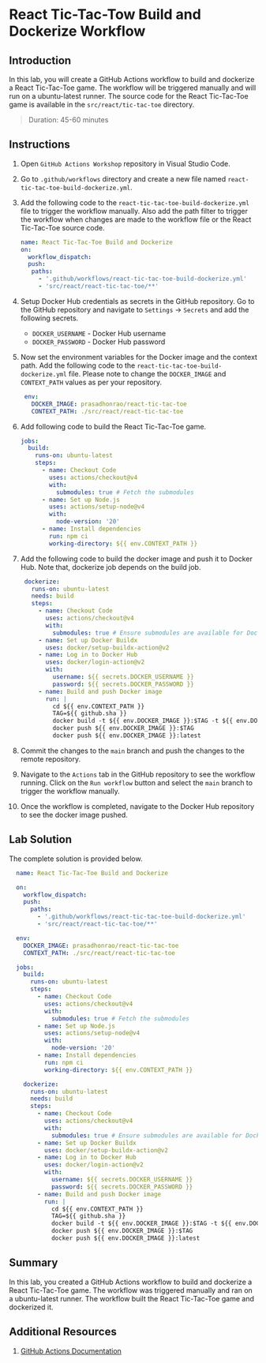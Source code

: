 # React Tic-Tac-Tow Build and Dockerize Workflow

## Introduction

In this lab, you will create a GitHub Actions workflow to build and dockerize a React Tic-Tac-Toe game. The workflow will be triggered manually and will run on a ubuntu-latest runner. The source code for the React Tic-Tac-Toe game is available in the `src/react/tic-tac-toe` directory.

> Duration: 45-60 minutes

## Instructions

1. Open `GitHub Actions Workshop` repository in Visual Studio Code.
1. Go to `.github/workflows` directory and create a new file named `react-tic-tac-toe-build-dockerize.yml`.
1. Add the following code to the `react-tic-tac-toe-build-dockerize.yml` file to trigger the workflow manually. Also add the path filter to trigger the workflow when changes are made to the workflow file or the React Tic-Tac-Toe source code.

   ```YAML
   name: React Tic-Tac-Toe Build and Dockerize
   on:
     workflow_dispatch:
     push:
      paths:
        - '.github/workflows/react-tic-tac-toe-build-dockerize.yml'
        - 'src/react/react-tic-tac-toe/**'
   ```

1. Setup Docker Hub credentials as secrets in the GitHub repository. Go to the GitHub repository and navigate to `Settings` -> `Secrets` and add the following secrets.

   - `DOCKER_USERNAME` - Docker Hub username
   - `DOCKER_PASSWORD` - Docker Hub password

1. Now set the environment variables for the Docker image and the context path. Add the following code to the `react-tic-tac-toe-build-dockerize.yml` file. Please note to change the `DOCKER_IMAGE` and `CONTEXT_PATH` values as per your repository.

   ```YAML
    env:
      DOCKER_IMAGE: prasadhonrao/react-tic-tac-toe
      CONTEXT_PATH: ./src/react/react-tic-tac-toe
   ```

1. Add following code to build the React Tic-Tac-Toe game.

   ```YAML
   jobs:
     build:
       runs-on: ubuntu-latest
       steps:
         - name: Checkout Code
           uses: actions/checkout@v4
           with:
             submodules: true # Fetch the submodules
         - name: Set up Node.js
           uses: actions/setup-node@v4
           with:
             node-version: '20'
         - name: Install dependencies
           run: npm ci
           working-directory: ${{ env.CONTEXT_PATH }}
   ```

1. Add the following code to build the docker image and push it to Docker Hub. Note that, dockerize job depends on the build job.

   ```YAML
    dockerize:
      runs-on: ubuntu-latest
      needs: build
      steps:
        - name: Checkout Code
          uses: actions/checkout@v4
          with:
            submodules: true # Ensure submodules are available for Docker build
        - name: Set up Docker Buildx
          uses: docker/setup-buildx-action@v2
        - name: Log in to Docker Hub
          uses: docker/login-action@v2
          with:
            username: ${{ secrets.DOCKER_USERNAME }}
            password: ${{ secrets.DOCKER_PASSWORD }}
        - name: Build and push Docker image
          run: |
            cd ${{ env.CONTEXT_PATH }}
            TAG=${{ github.sha }}
            docker build -t ${{ env.DOCKER_IMAGE }}:$TAG -t ${{ env.DOCKER_IMAGE }}:latest .
            docker push ${{ env.DOCKER_IMAGE }}:$TAG
            docker push ${{ env.DOCKER_IMAGE }}:latest

   ```

1. Commit the changes to the `main` branch and push the changes to the remote repository.

1. Navigate to the `Actions` tab in the GitHub repository to see the workflow running. Click on the `Run workflow` button and select the `main` branch to trigger the workflow manually.

1. Once the workflow is completed, navigate to the Docker Hub repository to see the docker image pushed.

## Lab Solution

The complete solution is provided below.

```YAML
  name: React Tic-Tac-Toe Build and Dockerize

  on:
    workflow_dispatch:
    push:
      paths:
        - '.github/workflows/react-tic-tac-toe-build-dockerize.yml'
        - 'src/react/react-tic-tac-toe/**'

  env:
    DOCKER_IMAGE: prasadhonrao/react-tic-tac-toe
    CONTEXT_PATH: ./src/react/react-tic-tac-toe

  jobs:
    build:
      runs-on: ubuntu-latest
      steps:
        - name: Checkout Code
          uses: actions/checkout@v4
          with:
            submodules: true # Fetch the submodules
        - name: Set up Node.js
          uses: actions/setup-node@v4
          with:
            node-version: '20'
        - name: Install dependencies
          run: npm ci
          working-directory: ${{ env.CONTEXT_PATH }}

    dockerize:
      runs-on: ubuntu-latest
      needs: build
      steps:
        - name: Checkout Code
          uses: actions/checkout@v4
          with:
            submodules: true # Ensure submodules are available for Docker build
        - name: Set up Docker Buildx
          uses: docker/setup-buildx-action@v2
        - name: Log in to Docker Hub
          uses: docker/login-action@v2
          with:
            username: ${{ secrets.DOCKER_USERNAME }}
            password: ${{ secrets.DOCKER_PASSWORD }}
        - name: Build and push Docker image
          run: |
            cd ${{ env.CONTEXT_PATH }}
            TAG=${{ github.sha }}
            docker build -t ${{ env.DOCKER_IMAGE }}:$TAG -t ${{ env.DOCKER_IMAGE }}:latest .
            docker push ${{ env.DOCKER_IMAGE }}:$TAG
            docker push ${{ env.DOCKER_IMAGE }}:latest

```

## Summary

In this lab, you created a GitHub Actions workflow to build and dockerize a React Tic-Tac-Toe game. The workflow was triggered manually and ran on a ubuntu-latest runner. The workflow built the React Tic-Tac-Toe game and dockerized it.

## Additional Resources

1. [GitHub Actions Documentation](https://docs.github.com/en/actions)
